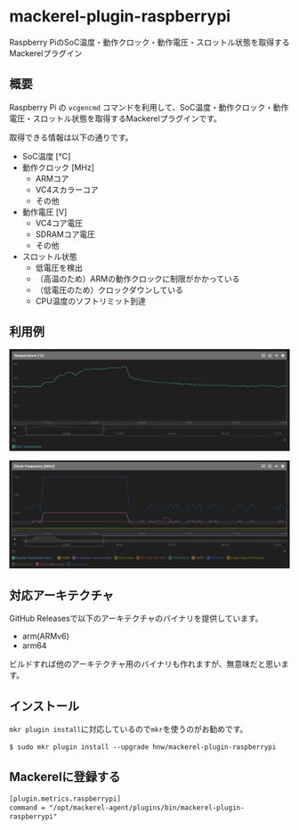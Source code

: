 # mackerel-plugin-raspberrypi

Raspberry PiのSoC温度・動作クロック・動作電圧・スロットル状態を取得するMackerelプラグイン

## 概要

Raspberry Pi の `vcgencmd` コマンドを利用して、SoC温度・動作クロック・動作電圧・スロットル状態を取得するMackerelプラグインです。

取得できる情報は以下の通りです。

- SoC温度 [℃]
- 動作クロック [MHz]
  - ARMコア
  - VC4スカラーコア
  - その他
- 動作電圧 [V]
  - VC4コア電圧
  - SDRAMコア電圧
  - その他
- スロットル状態
  - 低電圧を検出
  - （高温のため）ARMの動作クロックに制限がかかっている
  - （低電圧のため）クロックダウンしている
  - CPU温度のソフトリミット到達

## 利用例

![temperature](https://raw.githubusercontent.com/hnw/mackerel-plugin-raspberrypi/images/temperature.png)

![clock](https://raw.githubusercontent.com/hnw/mackerel-plugin-raspberrypi/images/clock.png)

## 対応アーキテクチャ

GitHub Releasesで以下のアーキテクチャのバイナリを提供しています。

- arm(ARMv6)
- arm64

ビルドすれば他のアーキテクチャ用のバイナリも作れますが、無意味だと思います。

## インストール

`mkr plugin install`に対応しているので`mkr`を使うのがお勧めです。

```
$ sudo mkr plugin install --upgrade hnw/mackerel-plugin-raspberrypi
```

## Mackerelに登録する

```
[plugin.metrics.raspberrypi]
command = "/opt/mackerel-agent/plugins/bin/mackerel-plugin-raspberrypi"
```
